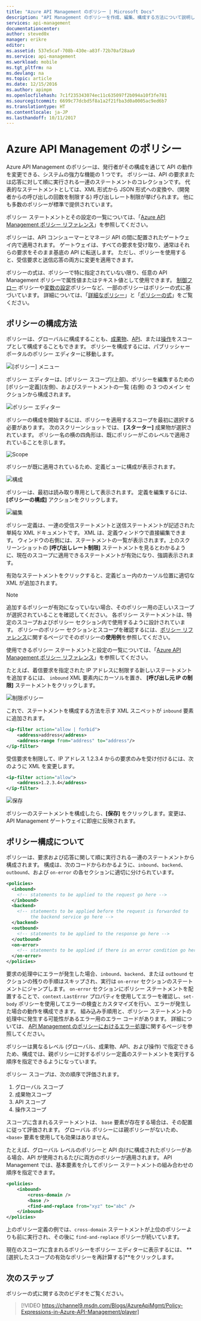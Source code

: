 ```yaml
---
title: "Azure API Management のポリシー | Microsoft Docs"
description: "API Management のポリシーを作成、編集、構成する方法について説明します。"
services: api-management
documentationcenter: 
author: steved0x
manager: erikre
editor: 
ms.assetid: 537e5caf-708b-430e-a83f-72b70af28aa9
ms.service: api-management
ms.workload: mobile
ms.tgt_pltfrm: na
ms.devlang: na
ms.topic: article
ms.date: 12/15/2016
ms.author: apimpm
ms.openlocfilehash: 7c1f235343074ec11c635097f2b094a10f3fe781
ms.sourcegitcommit: 6699c77dcbd5f8a1a2f21fba3d0a0005ac9ed6b7
ms.translationtype: HT
ms.contentlocale: ja-JP
ms.lasthandoff: 10/11/2017
---
```

# <a name="policies-in-azure-api-management"></a>Azure API Management のポリシー
Azure API Management のポリシーは、発行者がその構成を通じて API の動作を変更できる、システムの強力な機能の 1 つです。 ポリシーは、API の要求または応答に対して順に実行される一連のステートメントのコレクションです。 代表的なステートメントとしては、XML 形式から JSON 形式への変換や、(開発者からの呼び出しの回数を制限する) 呼び出しレート制限が挙げられます。 他にも多数のポリシーが標準で提供されています。

ポリシー ステートメントとその設定の一覧については、「[Azure API Management ポリシー リファレンス][Policy Reference]」を参照してください。

ポリシーは、API コンシューマーとマネージ API の間に配置されたゲートウェイ内で適用されます。 ゲートウェイは、すべての要求を受け取り、通常はそれらの要求をそのまま基底の API に転送します。 ただし、ポリシーを使用すると、受信要求と送信応答の両方に変更を適用できます。

ポリシーの式は、ポリシーで特に指定されていない限り、任意の API Management ポリシーで属性値またはテキスト値として使用できます。 [制御フロー][Control flow] ポリシーや[変数の設定][Set variable]ポリシーなど、一部のポリシーはポリシーの式に基づいています。 詳細については、「[詳細なポリシー][Advanced policies]」と「[ポリシーの式][Policy expressions]」をご覧ください。

## <a name="scopes"> </a>ポリシーの構成方法
ポリシーは、グローバルに構成することも、[成果物][Product]、[API][API]、または[操作][Operation]をスコープとして構成することもできます。 ポリシーを構成するには、パブリッシャー ポータルのポリシー エディターに移動します。

![[ポリシー] メニュー][policies-menu]

ポリシー エディターは、[ポリシー スコープ]\(上部)、ポリシーを編集するための [ポリシー定義]\(左側)、およびステートメントの一覧 (右側) の 3 つのメイン セクションから構成されます。

![ポリシー エディター][policies-editor]

ポリシーの構成を開始するには、ポリシーを適用するスコープを最初に選択する必要があります。 次のスクリーンショットでは、 **[スターター]** 成果物が選択されています。 ポリシー名の横の四角形は、既にポリシーがこのレベルで適用されていることを示します。

![Scope][policies-scope]

ポリシーが既に適用されているため、定義ビューに構成が表示されます。

![構成][policies-configure]

ポリシーは、最初は読み取り専用として表示されます。 定義を編集するには、 **[ポリシーの構成]** アクションをクリックします。

![編集][policies-edit]

ポリシー定義は、一連の受信ステートメントと送信ステートメントが記述された単純な XML ドキュメントです。 XML は、定義ウィンドウで直接編集できます。 ウィンドウの右側には、ステートメントの一覧が表示されます。上のスクリーンショットの **[呼び出しレート制限]** ステートメントを見るとわかるように、現在のスコープに適用できるステートメントが有効になり、強調表示されます。

有効なステートメントをクリックすると、定義ビュー内のカーソル位置に適切な XML が追加されます。 

> [!NOTE]
> 追加するポリシーが有効になっていない場合、そのポリシー用の正しいスコープが選択されていることを確認してください。 各ポリシー ステートメントは、特定のスコープおよびポリシー セクション内で使用するように設計されています。 ポリシーのポリシー セクションとスコープを確認するには、[ポリシー リファレンス][Policy Reference]に関するページでそのポリシーの**使用例**を参照してください。
> 
> 

使用できるポリシー ステートメントと設定の一覧については、「[Azure API Management ポリシー リファレンス][Policy Reference]」を参照してください。

たとえば、着信要求を指定された IP アドレスに制限する新しいステートメントを追加するには、 `inbound` XML 要素内にカーソルを置き、 **[呼び出し元 IP の制限]** ステートメントをクリックします。

![制限ポリシー][policies-restrict]

これで、ステートメントを構成する方法を示す XML スニペットが `inbound` 要素に追加されます。

```xml
<ip-filter action="allow | forbid">
    <address>address</address>
    <address-range from="address" to="address"/>
</ip-filter>
```

受信要求を制限して、IP アドレス 1.2.3.4 からの要求のみを受け付けるには、次のように XML を変更します。

```xml
<ip-filter action="allow">
    <address>1.2.3.4</address>
</ip-filter>
```

![保存][policies-save]

ポリシーのステートメントを構成したら、**[保存]** をクリックします。変更は、API Management ゲートウェイに即座に反映されます。

## <a name="sections"> </a>ポリシー構成について
ポリシーは、要求および応答に関して順に実行される一連のステートメントから構成されます。 構成は、次のコードからわかるように、`inbound`、`backend`、`outbound`、および `on-error` の各セクションに適切に分けられています。

```xml
<policies>
  <inbound>
    <!-- statements to be applied to the request go here -->
  </inbound>
  <backend>
    <!-- statements to be applied before the request is forwarded to 
         the backend service go here -->
  </backend>
  <outbound>
    <!-- statements to be applied to the response go here -->
  </outbound>
  <on-error>
    <!-- statements to be applied if there is an error condition go here -->
  </on-error>
</policies> 
```

要求の処理中にエラーが発生した場合、`inbound`、`backend`、または `outbound` セクションの残りの手順はスキップされ、実行は `on-error` セクションのステートメントにジャンプします。 `on-error` セクションにポリシー ステートメントを配置することで、`context.LastError` プロパティを使用してエラーを確認し、`set-body` ポリシーを使用してエラーの検査とカスタマイズを行い、エラーが発生した場合の動作を構成できます。 組み込み手順用と、ポリシー ステートメントの処理中に発生する可能性があるエラー用のエラー コードがあります。 詳細については、 [API Management のポリシーにおけるエラー処理](https://msdn.microsoft.com/library/azure/mt629506.aspx)に関するページを参照してください。

ポリシーは異なるレベル (グローバル、成果物、API、および操作) で指定できるため、構成では、親ポリシーに対するポリシー定義のステートメントを実行する順序を指定できるようになっています。 

ポリシー スコープは、次の順序で評価されます。

1. グローバル スコープ
2. 成果物スコープ
3. API スコープ
4. 操作スコープ

スコープに含まれるステートメントは、 `base` 要素が存在する場合は、その配置に従って評価されます。 グローバル ポリシーには親ポリシーがないため、`<base>` 要素を使用しても効果はありません。

たとえば、グローバル レベルのポリシーと API 向けに構成されたポリシーがある場合、API が使用されるたびに両方のポリシーが適用されます。 API Management では、基本要素を介してポリシー ステートメントの組み合わせの順序を指定できます。 

```xml
<policies>
    <inbound>
        <cross-domain />
        <base />
        <find-and-replace from="xyz" to="abc" />
    </inbound>
</policies>
```

上のポリシー定義の例では、`cross-domain` ステートメントが上位のポリシーよりも前に実行され、その後に `find-and-replace` ポリシーが続いています。 

現在のスコープに含まれるポリシーをポリシー エディターに表示するには、 **[選択したスコープの有効なポリシーを再計算する]**をクリックします。

## <a name="next-steps"></a>次のステップ
ポリシーの式に関する次のビデオをご覧ください。

> [!VIDEO https://channel9.msdn.com/Blogs/AzureApiMgmt/Policy-Expressions-in-Azure-API-Management/player]
> 
> 

[Policy Reference]: api-management-policy-reference.md
[Product]: api-management-howto-add-products.md
[API]: api-management-howto-add-products.md#add-apis 
[Operation]: api-management-howto-add-operations.md

[Advanced policies]: https://msdn.microsoft.com/library/azure/dn894085.aspx
[Control flow]: https://msdn.microsoft.com/library/azure/dn894085.aspx#choose
[Set variable]: https://msdn.microsoft.com/library/azure/dn894085.aspx#set_variable
[Policy expressions]: https://msdn.microsoft.com/library/azure/dn910913.aspx

[policies-menu]: ./media/api-management-howto-policies/api-management-policies-menu.png
[policies-editor]: ./media/api-management-howto-policies/api-management-policies-editor.png
[policies-scope]: ./media/api-management-howto-policies/api-management-policies-scope.png
[policies-configure]: ./media/api-management-howto-policies/api-management-policies-configure.png
[policies-edit]: ./media/api-management-howto-policies/api-management-policies-edit.png
[policies-restrict]: ./media/api-management-howto-policies/api-management-policies-restrict.png
[policies-save]: ./media/api-management-howto-policies/api-management-policies-save.png
